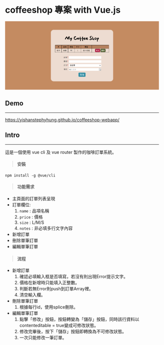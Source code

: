 # coffeeshop 專案 with Vue.js

![完成圖片](./src/assets/coffeeshop.png)

## Demo
---
https://yishanstephyhung.github.io/coffeeshop-webapp/

## Intro
---
這是一個使用 vue cli 及 vue router 製作的咖啡訂單系統。

> #### 安裝
```
npm install -g @vue/cli
```

> #### 功能需求
+ 主頁面的訂單列表呈現
+ 訂單欄位:
    1. `name` : 品項名稱
    2. `price` : 價格
    3. `size` : L/M/S
    4. `notes` : 非必填多行文字內容
+ 新增訂單
+ 刪除單筆訂單
+ 編輯單筆訂單

> #### 流程
+ 新增訂單
    1. 確認必填輸入框是否填寫，若沒有則出現Error提示文字。
    2. 價格在新增時只能填入正整數。
    2. 判斷若無Error則push到訂單Array裡。
    3. 清空輸入欄。
+ 刪除單筆訂單
    1. 根據每行id，使用splice刪除。
+ 編輯單筆訂單
    1. 點擊「修改」按鈕，按鈕轉變為「儲存」按鈕，同時該行資料以contenteditable = true變成可修改狀態。
    2. 修改完畢後，按下「儲存」按鈕即轉換為不可修改狀態。
    3. 一次只能修改一筆訂單。
